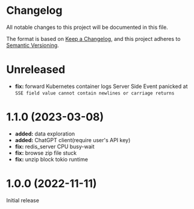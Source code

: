 # Changelog

All notable changes to this project will be documented in this file.

The format is based on [Keep a Changelog](https://keepachangelog.com/en/1.0.0/),
and this project adheres to [Semantic Versioning](https://semver.org/spec/v2.0.0.html).

# Unreleased
- **fix:** forward Kubernetes container logs Server Side Event panicked at `SSE field value cannot contain newlines or carriage returns`

# 1.1.0 (2023-03-08)
- **added:** data exploration
- **added:** ChatGPT client(require user's API key)
- **fix:** redis_server CPU busy-wait
- **fix:** browse zip file stuck
- **fix:** unzip block tokio runtime

# 1.0.0 (2022-11-11)
Initial release
